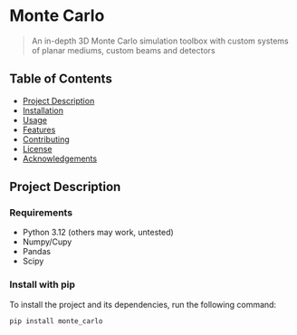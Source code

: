 # Monte Carlo
> An in-depth 3D Monte Carlo simulation toolbox with custom systems of planar mediums, custom beams and detectors

## Table of Contents

- [Project Description](#project-description)
- [Installation](#installation)
- [Usage](#usage)
- [Features](#features)
- [Contributing](#contributing)
- [License](#license)
- [Acknowledgements](#acknowledgements)

## Project Description


### Requirements

- Python 3.12 (others may work, untested)
- Numpy/Cupy
- Pandas
- Scipy

### Install with pip
To install the project and its dependencies, run the following command:

```bash
pip install monte_carlo
